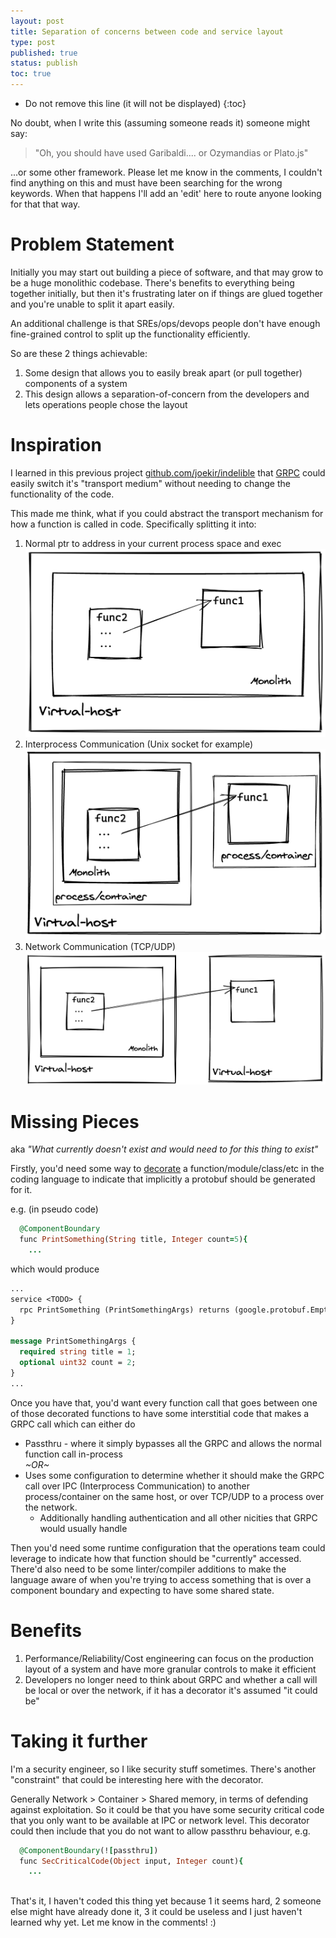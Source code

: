 ```yaml
---
layout: post
title: Separation of concerns between code and service layout 
type: post
published: true
status: publish
toc: true
---
```

* Do not remove this line (it will not be displayed)
{:toc}

No doubt, when I write this (assuming someone reads it) someone might say:

> "Oh, you should have used Garibaldi.... or Ozymandias or Plato.js"

...or some other framework. Please let me know in the comments, I couldn't find anything on this and must have been searching for the wrong keywords.
When that happens I'll add an 'edit' here to route anyone looking for that that way.

# Problem Statement

Initially you may start out building a piece of software, and that may grow to be a huge monolithic codebase. There's benefits to everything being together initially, but then it's frustrating later on if things are glued together and you're unable to split it apart easily. 

An additional challenge is that SREs/ops/devops people don't have enough fine-grained control to split up the functionality efficiently.

So are these 2 things achievable:

1. Some design that allows you to easily break apart (or pull together) components of a system
2. This design allows a separation-of-concern from the developers and lets operations people chose the layout

# Inspiration

I learned in this previous project [github.com/joekir/indelible](https://github.com/joekir/indelible/blob/master/cmd/indelible/main.go#L89) that [GRPC](https://grpc.io/) could easily switch it's "transport medium" without needing to change the functionality of the code.

This made me think, what if you could abstract the transport mechanism for how a function is called in code. 
Specifically splitting it into:
1. Normal ptr to address in your current process space and exec
![inprocess](/assets/inprocess.png)
2. Interprocess Communication (Unix socket for example)
![ipc](/assets/ipc.png)
3. Network Communication (TCP/UDP)
![network_call](/assets/network_call.png)


# Missing Pieces

aka _"What currently doesn't exist and would need to for this thing to exist"_

Firstly, you'd need some way to [decorate](https://en.wikipedia.org/wiki/Decorator_pattern) a function/module/class/etc in the coding language to indicate that implicitly a protobuf should be generated for it.

e.g. (in pseudo code)

~~~ ruby
  @ComponentBoundary
  func PrintSomething(String title, Integer count=5){
    ...
~~~

which would produce

~~~ proto
...
service <TODO> {
  rpc PrintSomething (PrintSomethingArgs) returns (google.protobuf.Empty) {}
}

message PrintSomethingArgs {
  required string title = 1;
  optional uint32 count = 2;
}
...
~~~


Once you have that, you'd want every function call that goes between one of those decorated functions to have some interstitial code that makes a GRPC call which can either do
- Passthru - where it simply bypasses all the GRPC and allows the normal function call in-process    
          _~OR~_
- Uses some configuration to determine whether it should make the GRPC call over IPC (Interprocess Communication) to another process/container on the same host, or over TCP/UDP to a process over the network.
    - Additionally handling authentication and all other nicities that GRPC would usually handle

Then you'd need some runtime configuration that the operations team could leverage to indicate how that function should be "currently" accessed. 
There'd also need to be some linter/compiler additions to make the language aware of when you're trying to access something that is over a component boundary and expecting to have some shared state. 

# Benefits

1. Performance/Reliability/Cost engineering can focus on the production layout of a system and have more granular controls to make it efficient
2. Developers no longer need to think about GRPC and whether a call will be local or over the network, if it has a decorator it's assumed "it could be" 

# Taking it further

I'm a security engineer, so I like security stuff sometimes.
There's another "constraint" that could be interesting here with the decorator. 

Generally Network > Container > Shared memory, in terms of defending against exploitation. So it could be that you have some security critical code that you only want to be available at IPC or network level.
This decorator could then include that you do not want to allow passthru behaviour, e.g.

~~~ ruby
  @ComponentBoundary(![passthru])
  func SecCriticalCode(Object input, Integer count){
    ...
~~~
<br>
That's it, I haven't coded this thing yet because 1 it seems hard, 2 someone else might have already done it, 3 it could be useless and I just haven't learned why yet. Let me know in the comments! :) 


